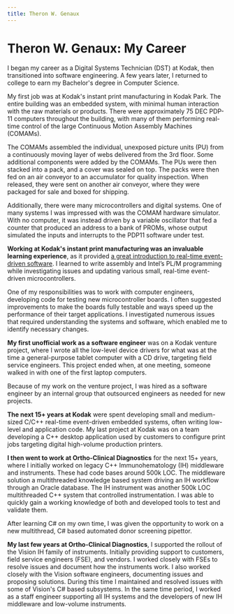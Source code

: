 ```yaml
---
title: Theron W. Genaux
---
```


# Theron W. Genaux: My Career

I began my career as a Digital Systems Technician (DST) at Kodak, then transitioned into software engineering. A few years later, I returned to college to earn my Bachelor's degree in Computer Science.

My first job was at Kodak's instant print manufacturing in Kodak Park. The entire building was an embedded system, with minimal human interaction with the raw materials or products. There were approximately 75 DEC PDP-11 computers throughout the building, with many of them performing real-time control of the large Continuous Motion Assembly Machines (COMAMs). 

The COMAMs assembled the individual, unexposed picture units (PU) from a continuously moving layer of webs delivered from the 3rd floor. Some additional components were added by the COMAMs. The PUs were then stacked into a pack, and a cover was sealed on top. The packs were then fed on an air conveyor to an accumulator for quality inspection. When released, they were sent on another air conveyor, where they were packaged for sale and boxed for shipping.

 Additionally, there were many microcontrollers and digital systems. One of many systems I was impressed with was the COMAM hardware simulator. With no computer, it was instead driven by a variable oscillator that fed a counter that produced an address to a bank of PROMs, whose output simulated the inputs and interrupts to the PDP11 software under test.

**Working at Kodak's instant print manufacturing was an invaluable learning experience**, as it provided <u>a great introduction to real-time event-driven software</u>. I learned to write assembly and Intel’s PL/M programming while investigating issues and updating various small, real-time event-driven microcontrollers. 

One of my responsibilities was to work with computer engineers, developing code for testing new microcontroller boards. I often suggested improvements to make the boards fully testable and ways speed up the performance of their target applications. I investigated numerous issues that required understanding the systems and software, which enabled me to identify necessary changes.

**My first unofficial work as a software engineer** was on a Kodak venture project, where I wrote all the low-level device drivers for what was at the time a general-purpose tablet computer with a CD drive, targeting field service engineers. This project ended when, at one meeting, someone walked in with one of the first laptop computers. 

Because of my work on the venture project, I was hired as a software engineer by an internal group that outsourced engineers as needed for new projects. 

**The next 15+ years at Kodak** were spent developing small and medium-sized C/C++ real-time event-driven embedded systems, often writing low-level and application code. My last project at Kodak was on a team developing a C++ desktop application used by customers to configure print jobs targeting digital high-volume production printers.

**I then went to work at Ortho-Clinical Diagnostics** for the next 15+ years, where I initially worked on legacy C++ Immunohematology (IH) middleware and instruments. These had code bases around 500k LOC. The middleware solution a multithreaded knowledge based system driving an IH workflow through an Oracle database. The IH instrument was another 500k LOC multithreaded C++ system that controlled instrumentation. I was able to quickly gain a working knowledge of both and developed tools to test and validate them. 

After learning C# on my own time, I was given the opportunity to work on a new multithread, C# based automated donor screening pipettor. 

**My last few years at Ortho-Clinical Diagnostics**, I supported the rollout of the Vision IH family of instruments. Initially providing support to customers, field service engineers (FSE), and vendors. I worked closely with FSEs to resolve issues and document how the instruments work. I also worked closely with the Vision software engineers, documenting issues and proposing solutions. During this time I maintained and resolved issues with some of Vision's C# based subsystems. In the same time period,  I worked as a staff engineer supporting all IH systems and the developers of new IH middleware and low-volume instruments.
